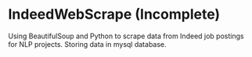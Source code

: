 # IndeedWebScrape (Incomplete)

Using BeautifulSoup and Python to scrape data from Indeed job postings for NLP projects. Storing data in mysql database.
